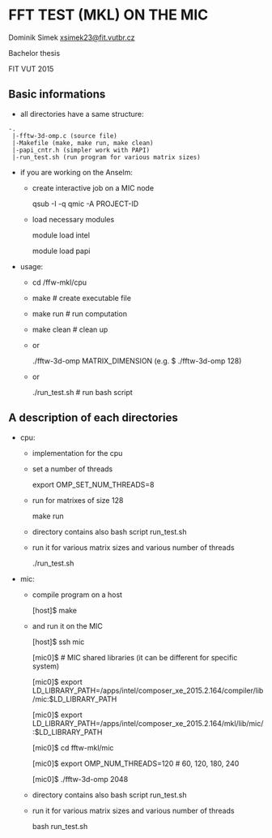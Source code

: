 # FFT TEST (MKL) ON THE MIC 

Dominik Simek <xsimek23@fit.vutbr.cz>

Bachelor thesis

FIT VUT 2015


## Basic informations

- all directories have a same structure:

~~~~
-.
 |-fftw-3d-omp.c (source file)
 |-Makefile (make, make run, make clean)
 |-papi_cntr.h (simpler work with PAPI)
 |-run_test.sh (run program for various matrix sizes)
~~~~

- if you are working on the Anselm:
    - create interactive job on a MIC node

        qsub -I -q qmic -A PROJECT-ID

    - load necessary modules

        module load intel

        module load papi

- usage:
    - cd /ffw-mkl/cpu
    - make # create executable file
    - make run # run computation
    - make clean # clean up
    - or

        ./fftw-3d-omp MATRIX_DIMENSION (e.g. $ ./fftw-3d-omp 128)

    - or

        ./run_test.sh # run bash script


## A description of each directories

- cpu:
    - implementation for the cpu
    - set a number of threads

        export OMP_SET_NUM_THREADS=8

    - run for matrixes of size 128

        make run

    - directory contains also bash script run_test.sh
    - run it for various matrix sizes and various number of threads

        ./run_test.sh

- mic:
    - compile program on a host

        [host]$ make

    - and run it on the MIC

        [host]$ ssh mic

        [mic0]$ # MIC shared libraries (it can be different for specific system)

        [mic0]$ export LD_LIBRARY_PATH=/apps/intel/composer_xe_2015.2.164/compiler/lib/mic:$LD_LIBRARY_PATH

        [mic0]$ export LD_LIBRARY_PATH=/apps/intel/composer_xe_2015.2.164/mkl/lib/mic/:$LD_LIBRARY_PATH

        [mic0]$ cd fftw-mkl/mic

        [mic0]$ export OMP_NUM_THREADS=120 # 60, 120, 180, 240 

        [mic0]$ ./fftw-3d-omp 2048

    - directory contains also bash script run_test.sh
    - run it for various matrix sizes and various number of threads

        bash run_test.sh
